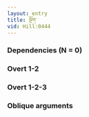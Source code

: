 ```yaml
---
layout: entry
title: སྔོག་
vid: Hill:0444
---
```

### Dependencies (N = 0)


### Overt 1-2


### Overt 1-2-3


### Oblique arguments

